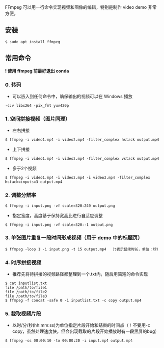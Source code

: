FFmpeg 可以用一行命令实现视频和图像的编辑，特别是制作 video demo 非常方便。


## 安装

```console
$ sudo apt install ffmpeg
```


## 常用命令

**! 使用 ffmpeg 前最好退出 conda**

### 0. 转码
* 可以嵌入到任何命令中，确保输出的视频可以在 Windows 播放
```console
-c:v libx264 -pix_fmt yuv420p
```

### 1. 空间拼接视频（图片同理）
* 左右拼接
```console
$ ffmpeg -i video1.mp4 -i video2.mp4 -filter_complex hstack output.mp4
```
* 上下拼接
```console
$ ffmpeg -i video1.mp4 -i video2.mp4 -filter_complex vstack output.mp4
```
* 多于2个视频
```console
$ ffmpeg -i video1.mp4 -i video2.mp4 -i video3.mp4 -filter_complex hstack=inputs=3 output.mp4
```

### 2. 调整分辨率
```console
$ ffmpeg -i input.png -vf scale=320:240 output.png
```
* 指定宽度，高度基于保持宽高比进行自适应调整
```console
$ ffmpeg -i input.png -vf scale=320:-1 output.png
```

### 3. 单张图片重复一段时间形成视频（用于 demo 中的标题页）
```console
$ ffmpeg -loop 1 -i input.png -t 15 output.mp4  （t表示延续时长，单位：秒）
```

### 4. 时序拼接视频
* 推荐先将待拼接的视频路径都整理到一个.txt内，随后用简短的命令实现
```console
$ cat inputlist.txt
file /path/to/file1
file /path/to/file2
file /path/to/file3   
$ ffmpeg -f concat -safe 0 -i inputlist.txt -c copy output.mp4
```

### 5. 截取视频片段
* 以时/分/秒(hh:mm:ss)为单位指定片段开始和结束的时间点（！不要用-c copy，虽然处理速度快，但会出现截取的片段开始播放时有一段黑屏的bug）
```console
$ ffmpeg -ss 00:00:10 -to 00:00:20 -i input.mp4 output.mp4
```
